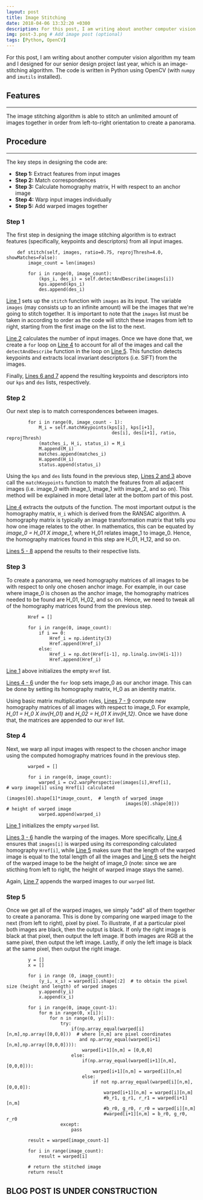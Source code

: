 ```yaml
---
layout: post
title: Image Stitching
date: 2018-04-06 13:32:20 +0300
description: For this post, I am writing about another computer vision algorithm my team and I designed for our senior design project last year, which is an image-stitching algorithm.
img: post-3.png # Add image post (optional)
tags: [Python, OpenCV]
---
```

For this post, I am writing about another computer vision algorithm my team and I designed for our senior design project last year, which is an image-stitching algorithm. The code is written in Python using OpenCV (with `numpy` and `imutils` installed).

## Features
-----
The image stitching algorithm is able to stitch an unlimited amount of images together in order from left-to-right orientation to create a panorama.

## Procedure
-----
The key steps in designing the code are:
* **Step 1:** Extract features from input images
* **Step 2:** Match correspondences
* **Step 3:** Calculate homography matrix, H with respect to an anchor image
* **Step 4:** Warp input images individually
* **Step 5:** Add warped images together

### **Step 1**
The first step in designing the image stitching algorithm is to extract features (specifically, keypoints and descriptors) from all input images.

```Shell
    def stitch(self, images, ratio=0.75, reprojThresh=4.0, showMatches=False):  
        image_count = len(images)

        for i in range(0, image_count):
            (kps_i, des_i) = self.detectAndDescribe(images[i]) 
            kps.append(kps_i) 
            des.append(des_i)
```

<u>Line 1</u> sets up the `stitch` function with `images` as its input. The variable `images` (may consists up to an infinite amount) will be the images that we're going to stitch together. It is important to note that the `images` list must be taken in according to order as the code will stitch these images from left to right, starting from the first image on the list to the next.

<u>Line 2</u> calculates the number of input images. Once we have done that, we create a `for` loop on <u>Line 4</u> to account for all of the images and call the `detectAndDescribe` function in the loop on <u>Line 5</u>. This function detects keypoints and extracts local invariant descriptors (i.e. SIFT) from the images.

Finally, <u>Lines 6 and 7</u> append the resulting keypoints and descriptors into our `kps` and `des` lists, respectively.

### **Step 2**

Our next step is to match correspondences between images. 

```Shell
        for i in range(0, image_count - 1):
            M_i = self.matchKeypoints(kps[i], kps[i+1],
                                       des[i], des[i+1], ratio, reprojThresh)
            (matches_i, H_i, status_i) = M_i
            M.append(M_i)
            matches.append(matches_i)
            H.append(H_i)
            status.append(status_i)
```

Using the `kps` and `des` lists found in the previous step, <u>Lines 2 and 3</u> above call the `matchKeypoints` function to match the features from all adjacent images (i.e. image_0 with image_1, image_1 with image_2, and so on). This method will be explained in more detail later at the bottom part of this post. 

<u>Line 4</u> extracts the outputs of the function. The most important output is the homography matrix, `H_i` which is derived from the RANSAC algorithm. A homography matrix is typically an image transformation matrix that tells you how one image relates to the other. In mathematics, this can be equated by *image_0 = H_01 X image_1*, where H_01 relates image_1 to image_0. Hence, the homography matrices found in this step are H_01, H_12, and so on.

<u>Lines 5 - 8</u> append the results to their respective lists. 

### **Step 3**

To create a panorama, we need homography matrices of all images to be with respect to only one chosen anchor image. For example, in our case where image_0 is chosen as the anchor image, the homography matrices needed to be found are H_01, H_02, and so on. Hence, we need to tweak all of the homography matrices found from the previous step.

```Shell
        Href = []

        for i in range(0, image_count):
            if i == 0:
                Href_i = np.identity(3)
                Href.append(Href_i)
            else:
                Href_i = np.dot(Href[i-1], np.linalg.inv(H[i-1]))
                Href.append(Href_i)
```

<u>Line 1</u> above initializes the empty `Href` list. 

<u>Lines 4 - 6</u> under the `for` loop sets image_0 as our anchor image. This can be done by setting its homography matrix, H_0 as an identity matrix. 

Using basic matrix multiplication rules, <u>Lines 7 - 9</u> compute new homography matrices of all images with respect to image_0. For example, *H_01 = H_0 X inv(H_01)* and *H_02 = H_01 X inv(H_12)*. Once we have done that, the matrices are appended to our `Href` list.

### **Step 4**

Next, we warp all input images with respect to the chosen anchor image using the computed homography matrices found in the previous step.

```Shell
        warped = []

        for i in range(0, image_count):
            warped_i = cv2.warpPerspective(images[i],Href[i],                # warp image[i] using Href[i] calculated
                                           (images[0].shape[1]*image_count,  # length of warped image
                                            images[0].shape[0]))             # height of warped image
            warped.append(warped_i)
```

<u>Line 1</u> initializes the empty `warped` list. 

<u>Lines 3 - 6</u> handle the warping of the images. More specifically, <u>Line 4</u> ensures that `images[i]` is warped using its corresponding calculated homography `Href[i]`, while <u>Line 5</u> makes sure that the length of the warped image is equal to the total length of all the images and <u>Line 6</u> sets the height of the warped image to be the height of image_0 (note: since we are sticthing from left to right, the height of warped image stays the same). 

Again, <u>Line 7</u> appends the warped images to our `warped` list.

### **Step 5**
Once we get all of the warped images, we simply "add" all of them together to create a panorama. This is done by comparing one warped image to the next (from left to right), pixel by pixel. To illustrate, if at a particular pixel both images are black, then the output is black. If only the right image is black at that pixel, then output the left image. If both images are RGB at the same pixel, then output the left image. Lastly, if only the left image is black at the same pixel, then output the right image.

```Shell
        y = []
        x = []

        for i in range (0, image_count):
            (y_i, x_i) = warped[i].shape[:2]  # to obtain the pixel size (height and length) of warped images
            y.append(y_i)
            x.append(x_i)

        for i in range(0, image_count-1):
            for m in range(0, x[i]):
                for n in range(0, y[i]):
                    try:
                        if(np.array_equal(warped[i][n,m],np.array([0,0,0]))  # where [n,m] are pixel coordinates
                           and np.array_equal(warped[i+1][n,m],np.array([0,0,0]))):
                            warped[i+1][n,m] = [0,0,0]
                        else:
                            if(np.array_equal(warped[i+1][n,m],[0,0,0])):
                                warped[i+1][n,m] = warped[i][n,m]
                            else:
                                if not np.array_equal(warped[i][n,m],[0,0,0]):
                                    warped[i+1][n,m] = warped[i][n,m]
                                    #b_r1, g_r1, r_r1 = warped[i+1][n,m]
                                    #b_r0, g_r0, r_r0 = warped[i][n,m]
                                    #warped[i+1][n,m] = b_r0, g_r0, r_r0
                    except:
                        pass

        result = warped[image_count-1]

        for i in range(image_count):
            result = warped[i]

        # return the stitched image
        return result
```


## BLOG POST IS UNDER CONSTRUCTION

